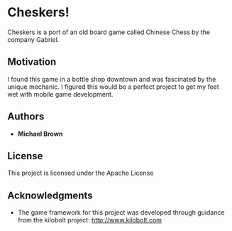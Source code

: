 # Cheskers!

Cheskers is a port of an old board game called Chinese Chess by the company Gabriel.

## Motivation

I found this game in a bottle shop downtown and was fascinated by the unique mechanic.
I figured this would be a perfect project to get my feet wet with mobile game development.

## Authors

* **Michael Brown**

## License

This project is licensed under the Apache License

## Acknowledgments

* The game framework for this project was developed through guidance from the kilobolt project: http://www.kilobolt.com
